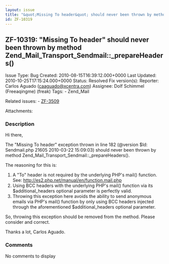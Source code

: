 ```yaml
---
layout: issue
title: "&quot;Missing To header&quot; should never been thrown by method Zend_Mail_Transport_Sendmail::_prepareHeaders()"
id: ZF-10319
---
```


ZF-10319: "Missing To header" should never been thrown by method Zend\_Mail\_Transport\_Sendmail::\_prepareHeaders()
--------------------------------------------------------------------------------------------------------------------

 Issue Type: Bug Created: 2010-08-15T16:39:12.000+0000 Last Updated: 2010-10-25T17:15:24.000+0000 Status: Resolved Fix version(s): 
 Reporter:  Carlos Aguado (caaguado@xcentra.com)  Assignee:  Dolf Schimmel (Freeaqingme) (freak)  Tags: - Zend\_Mail
 
 Related issues: - [ZF-3509](/issues/browse/ZF-3509)
 
 Attachments: 
### Description

Hi there,

The "Missing To header" exception thrown in line 182 (@version $Id: Sendmail.php 21605 2010-03-22 15:09:03) should never been thrown by method Zend\_Mail\_Transport\_Sendmail::\_prepareHeaders().

The reasoning for this is:

1. A "To" header is not required by the underlying PHP's mail() function. See: <http://es2.php.net/manual/en/function.mail.php>
2. Using BCC headers with the underlying PHP's mail() function via its $additional\_headers optional parameter is perfectly valid.
3. Throwing this exception here avoids the ability to send anonymous emails via PHP's mail() function by only using BCC headers injected through the aforementioned $additional\_headers optional parameter.

So, throwing this exception should be removed from the method. Please consider and correct.

Thanks a lot, Carlos Aguado.

 

 

### Comments

No comments to display